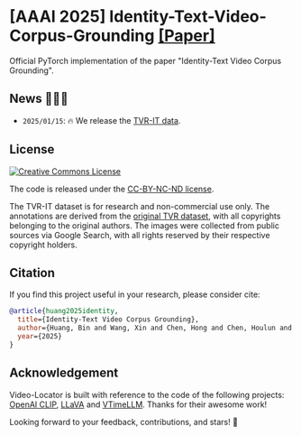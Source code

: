 
#  \[AAAI 2025\] Identity-Text-Video-Corpus-Grounding  [\[Paper\]](https://mn.cs.tsinghua.edu.cn/xinwang/PDF/papers/2025_Identity-Text%20Video%20Corpus%20Grounding.pdf)

Official PyTorch implementation of the paper "Identity-Text Video Corpus Grounding". 







## News 🚀🚀🚀

- `2025/01/15`: 🔥 We release the [TVR-IT data](data).





## License

<a rel="license" href="https://creativecommons.org/licenses/by-nc-nd/4.0/"><img alt="Creative Commons License" style="border-width:0" src="https://i.creativecommons.org/l/by-nc-nd/4.0/80x15.png" /></a> 

The code is released under the [CC-BY-NC-ND license](LICENSE). 

The TVR-IT dataset is for research and non-commercial use only. The annotations are derived from the [original TVR dataset](https://github.com/jayleicn/TVRetrieval/tree/master/data), with all copyrights belonging to the original authors. The images were collected from public sources via Google Search, with all rights reserved by their respective copyright holders.


## Citation

If you find this project useful in your research, please consider cite:

```BibTeX
@article{huang2025identity,
  title={Identity-Text Video Corpus Grounding},
  author={Huang, Bin and Wang, Xin and Chen, Hong and Chen, Houlun and Wu, Yaofei and Zhu, Wenwu},
  year={2025}
}
```


## Acknowledgement

Video-Locator is built with reference to the code of the following projects: [OpenAI CLIP](https://github.com/openai/CLIP), [LLaVA](https://github.com/haotian-liu/LLaVA) and [VTimeLLM](https://github.com/huangb23/VTimeLLM/). Thanks for their awesome work!


Looking forward to your feedback, contributions, and stars! 🌟